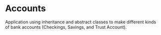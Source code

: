 # Accounts
Application using inheritance and abstract classes to make different kinds of bank accounts (Checkings, Savings, and Trust Account).
